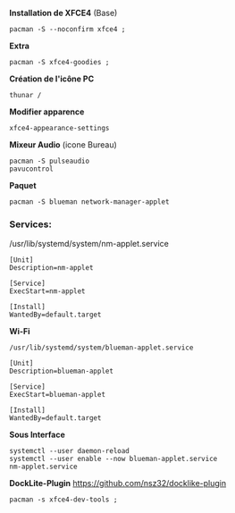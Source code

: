 **Installation de XFCE4** (Base)
```
pacman -S --noconfirm xfce4 ;
```
**Extra**
```
pacman -S xfce4-goodies ;
```

**Création de l'icône PC**
```
thunar /
```

**Modifier apparence**
```
xfce4-appearance-settings
```

**Mixeur Audio** (icone Bureau)
```
pacman -S pulseaudio 
pavucontrol
```


**Paquet**
```
pacman -S blueman network-manager-applet
```


### Services:
/usr/lib/systemd/system/nm-applet.service
```
[Unit]
Description=nm-applet

[Service]
ExecStart=nm-applet

[Install]
WantedBy=default.target
```

**Wi-Fi**
```
/usr/lib/systemd/system/blueman-applet.service

[Unit]
Description=blueman-applet

[Service]
ExecStart=blueman-applet

[Install]
WantedBy=default.target
```

**Sous Interface**
```
systemctl --user daemon-reload
systemctl --user enable --now blueman-applet.service 
nm-applet.service
```



**DockLite-Plugin**
https://github.com/nsz32/docklike-plugin

```
pacman -s xfce4-dev-tools ;
```


